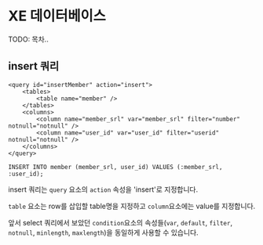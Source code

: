 
# XE 데이터베이스

TODO: 목차..


## insert 쿼리

```
<query id="insertMember" action="insert">
    <tables>
        <table name="member" />
    </tables>
    <columns>
        <column name="member_srl" var="member_srl" filter="number" notnull="notnull" />
        <column name="user_id" var="user_id" filter="userid" notnull="notnull" />
    </columns>
</query>
```

```
INSERT INTO member (member_srl, user_id) VALUES (:member_srl, :user_id);
```

insert 쿼리는 `query` 요소의 `action` 속성을 'insert'로 지정합니다.

`table` 요소는 row를 삽입할 table명을 지정하고 `column`요소에는 value를 지정합니다.

앞서 select 쿼리에서 보았던 `condition`요소의 속성들(`var`, `default`, `filter`, `notnull`, `minlength`, `maxlength`)을 동일하게 사용할 수 있습니다.

